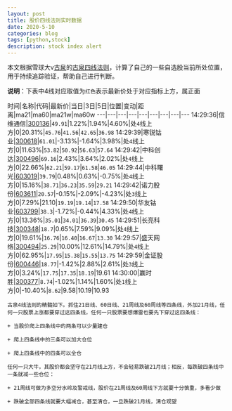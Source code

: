 ```yaml
---
layout: post
title: 股价四线法则实时数据
date: 2020-5-10
categories: blog
tags: [python,stock]
description: stock index alert
---
```



本文根据雪球大v[古泉](https://xueqiu.com/u/7148646888)的[古泉四线法则](https://xueqiu.com/7148646888/130498192)，计算了自己的一些自选股当前所处位置，用于持续追踪验证，帮助自己进行判断。

**说明**：下表中4线对应取值为`红色`表示最新价处于对应指标上方，属正面

时间|名称|代码|最新价|当日|3日|5日|位置|变动|距离|ma21|ma60|ma21w|ma60w
---|---|---|---|---|---|---|---|---
14:29:36|信维通信|[300136](https://xueqiu.com/S/SZ300136)|`49.91`|1.22%|1.94%|4.60%|处`4`线上方|0|20.31%|`45.76`|`41.56`|`42.65`|`36.98`
14:29:39|寒锐钴业|[300618](https://xueqiu.com/S/SZ300618)|`61.01`|-3.13%|-1.64%|3.98%|处`4`线上方|0|11.63%|`53.82`|`50.92`|`56.63`|`57.64`
14:29:42|中科创达|[300496](https://xueqiu.com/S/SZ300496)|`69.16`|2.43%|3.64%|2.02%|处`4`线上方|0|22.66%|`62.21`|`59.17`|`61.58`|`46.05`
14:29:44|中科曙光|[603019](https://xueqiu.com/S/SH603019)|`39.79`|0.48%|0.63%|-0.75%|处`4`线上方|0|15.16%|`38.71`|`36.23`|`35.59`|`29.21`
14:29:42|诺力股份|[603611](https://xueqiu.com/S/SH603611)|`20.57`|-0.15%|-2.09%|-4.23%|处`3`线上方|0|7.29%|21.10|`19.19`|`19.14`|`17.58`
14:29:50|华友钴业|[603799](https://xueqiu.com/S/SH603799)|`38.3`|-1.72%|-0.44%|4.33%|处`4`线上方|0|13.36%|`35.01`|`34.01`|`36.39`|`30.45`
14:29:51|长亮科技|[300348](https://xueqiu.com/S/SZ300348)|`18.7`|0.65%|7.59%|9.09%|处`4`线上方|0|19.61%|`16.76`|`16.40`|`16.67`|`13.30`
14:29:57|盛天网络|[300494](https://xueqiu.com/S/SZ300494)|`25.29`|10.00%|12.61%|14.79%|处`4`线上方|0|62.95%|`17.95`|`15.38`|`15.55`|`13.75`
14:29:59|金证股份|[600446](https://xueqiu.com/S/SH600446)|`18.77`|-1.42%|2.88%|2.61%|处`3`线上方|0|3.24%|`17.75`|`17.35`|`18.19`|19.61
14:30:00|赢时胜|[300377](https://xueqiu.com/S/SZ300377)|`8.74`|-1.02%|1.14%|1.60%|处`1`线上方|0|-10.40%|`8.62`|9.58|10.19|10.93

```
古泉4线法则的精髓如下。抓住21日线、60日线、21周线及60周线等四条线，外加21月线，任何一只股票上涨都要穿过这四条线，任何一只股票要想爆雷也要先下穿过这四条线：

+ 当股价爬上四条线中的两条可以少量建仓

+ 爬上四条线中的三条可以加大仓位

+ 爬上四条线中的四条可以全仓

任何一只大牛，其股价都会坚守在21月线上方，不会轻易跌破21月线；相反，每跌破四条线中一条就减一些仓位：

+ 21周线可做为多空分水岭及警戒线，股价在21周线及60周线下方就要十分慎重，多看少做

+ 跌破全部四条线就要大幅减仓，甚至清仓，一旦跌破21月线，清仓观望
```